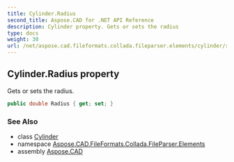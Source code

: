 ```yaml
---
title: Cylinder.Radius
second_title: Aspose.CAD for .NET API Reference
description: Cylinder property. Gets or sets the radius
type: docs
weight: 30
url: /net/aspose.cad.fileformats.collada.fileparser.elements/cylinder/radius/
---
```

## Cylinder.Radius property

Gets or sets the radius.

```csharp
public double Radius { get; set; }
```

### See Also

* class [Cylinder](../)
* namespace [Aspose.CAD.FileFormats.Collada.FileParser.Elements](../../cylinder/)
* assembly [Aspose.CAD](../../../)


